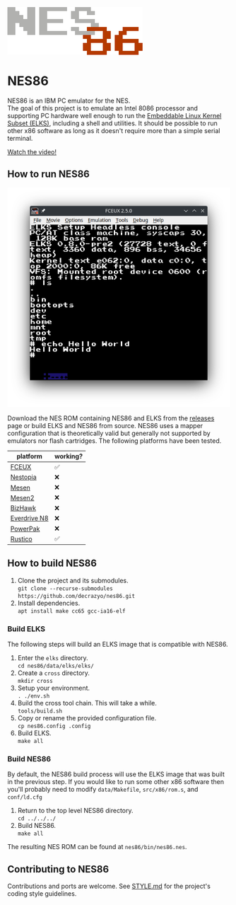 
![NES86 logo](https://github.com/decrazyo/nes86/blob/main/img/nes86.png)

# NES86
NES86 is an IBM PC emulator for the NES.  
The goal of this project is to emulate an Intel 8086 processor and supporting PC hardware
well enough to run the
[Embeddable Linux Kernel Subset (ELKS)](https://github.com/ghaerr/elks),
including a shell and utilities.
It should be possible to run other x86 software
as long as it doesn't require more than a simple serial terminal.

[Watch the video!](https://www.youtube.com/watch?v=OooHTDMUSGY)


## How to run NES86
![FCEUX running NES86](https://github.com/decrazyo/nes86/blob/main/img/fceux.png)

Download the NES ROM containing NES86 and ELKS from the [releases](https://github.com/decrazyo/nes86/releases) page
or build ELKS and NES86 from source.
NES86 uses a mapper configuration that is theoretically valid
but generally not supported by emulators nor flash cartridges.
The following platforms have been tested.

| platform | working? |
|----------|----------|
| [FCEUX](https://fceux.com/web/home.html) | ✅ |
| [Nestopia](https://nestopia.sourceforge.net/) | ❌ |
| [Mesen](https://www.mesen.ca/oldindex.php) | ❌ |
| [Mesen2](https://www.mesen.ca/) | ❌ |
| [BizHawk](https://tasvideos.org/BizHawk) | ❌ |
| [Everdrive N8](https://krikzz.com/our-products/legacy/edn8-72pin.html) | ❌ |
| [PowerPak](https://www.nesdev.org/wiki/PowerPak) | ❌ |
| [Rustico](https://rustico.reploid.cafe/) | ✅ |

## How to build NES86
1. Clone the project and its submodules.  
`git clone --recurse-submodules https://github.com/decrazyo/nes86.git`
2. Install dependencies.  
`apt install make cc65 gcc-ia16-elf`

### Build ELKS
The following steps will build an ELKS image that is compatible with NES86.

 1. Enter the `elks` directory.  
`cd nes86/data/elks/elks/`
 2. Create a `cross` directory.  
`mkdir cross`
 3. Setup your environment.  
`. ./env.sh`  
 4. Build the cross tool chain. This will take a while.  
`tools/build.sh`
 5. Copy or rename the provided configuration file.  
`cp nes86.config .config`
 6. Build ELKS.  
`make all`

### Build NES86
By default, the NES86 build process will use the ELKS image that was built in the previous step.
If you would like to run some other x86 software then you'll probably need to modify
`data/Makefile`, `src/x86/rom.s`, and `conf/ld.cfg`

1. Return to the top level NES86 directory.  
`cd ../../../`
2. Build NES86.  
`make all`

The resulting NES ROM can be found at `nes86/bin/nes86.nes`.

## Contributing to NES86
Contributions and ports are welcome.
See
[STYLE.md](https://github.com/decrazyo/nes86/blob/main/STYLE.md)
for the project's coding style guidelines.
